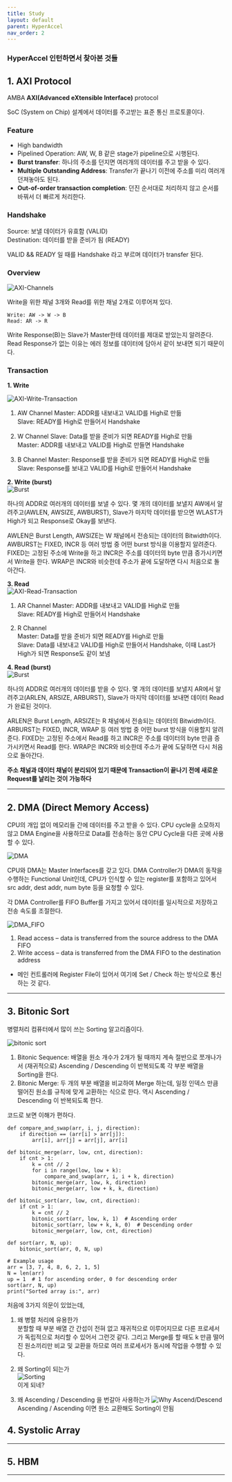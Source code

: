 ```yaml
---
title: Study
layout: default
parent: HyperAccel
nav_order: 2
---
```


### HyperAccel 인턴하면서 찾아본 것들  


## 1. AXI Protocol  

AMBA **AXI(Advanced eXtensible Interface)** protocol  


SoC (System on Chip) 설계에서 데이터를 주고받는 표준 통신 프로토콜이다.

### **Feature**  
- High bandwidth  
- Pipelined Operation: AW, W, B 같은 stage가 pipeline으로 시행된다.    
- **Burst transfer**: 하나의 주소를 던지면 여러개의 데이터를 주고 받을 수 있다.  
- **Multiple Outstanding Address**: Transfer가 끝나기 이전에 주소를 미리 여러개 던져놓아도 된다.  
- **Out-of-order transaction completion**: 던진 순서대로 처리하지 않고 순서를 바꿔서 더 빠르게 처리한다.  


### **Handshake** 

Source: 보낼 데이터가 유효함 (VALID)  
Destination: 데이터를 받을 준비가 됨 (READY)

VALID && READY 일 때를 Handshake 라고 부르며 데이터가 transfer 된다.  



### **Overview**  
![AXI-Channels](../images/axi-channels.png)  


Write을 위한 채널 3개와 Read를 위한 채널 2개로 이루어져 있다.
```
Write: AW -> W -> B  
Read: AR -> R
```
Write Response(B)는 Slave가 Master한테 데이터를 제대로 받았는지 알려준다. Read Response가 없는 이유는 에러 정보를 데이터에 담아서 같이 보내면 되기 때문이다.  


### **Transaction**  

**1. Write**  

![AXI-Write-Transaction](../images/write-transaction.png)

1. AW Channel
Master: ADDR를 내보내고 VALID를 High로 만듦  
Slave: READY를 High로 만들어서 Handshake  

2. W Channel
Slave: Data를 받을 준비가 되면 READY를 High로 만듦  
Master: ADDR를 내보내고 VALID를 High로 만들면 Handshake  

3. B Channel
Master: Response를 받을 준비가 되면 READY를 High로 만듦  
Slave: Response를 보내고 VALID를 High로 만들어서 Handshake  

**2. Write (burst)**  
![Burst](../images/write-transaction-multiple-data-items.png)

하나의 ADDR로 여러개의 데이터를 보낼 수 있다. 몇 개의 데이터를 보낼지 AW에서 알려주고(AWLEN, AWSIZE, AWBURST), Slave가 마지막 데이터를 받으면 WLAST가 High가 되고 Response로 Okay를 보낸다.  

AWLEN은 Burst Length, AWSIZE는 W 채널에서 전송되는 데이터의 Bitwidth이다. AWBURST는 FIXED, INCR 등 여러 방법 중 어떤 burst 방식을 이용할지 알려준다. FIXED는 고정된 주소에 Write을 하고 INCR은 주소를 데이터의 byte 만큼 증가시키면서 Write을 한다. WRAP은 INCR와 비슷한데 주소가 끝에 도달하면 다시 처음으로 돌아간다.  

**3. Read**  
![AXI-Read-Transaction](../images/read-transaction.png)  

1. AR Channel
Master: ADDR를 내보내고 VALID를 High로 만듦  
Slave: READY를 High로 만들어서 Handshake  

2. R Channel  
Master: Data를 받을 준비가 되면 READY를 High로 만듦  
Slave: Data를 내보내고 VALID를 High로 만들어서 Handshake, 이때 Last가 High가 되면 Response도 같이 보냄  

**4. Read (burst)**  
![Burst](../images/read-transaction-multiple-data-items.png)

하나의 ADDR로 여러개의 데이터를 받을 수 있다. 몇 개의 데이터를 보낼지 AR에서 알려주고(ARLEN, ARSIZE, ARBURST), Slave가 마지막 데이터를 보내면 데이터 Read가 완료된 것이다.   

ARLEN은 Burst Length, ARSIZE는 R 채널에서 전송되는 데이터의 Bitwidth이다. ARBURST는 FIXED, INCR, WRAP 등 여러 방법 중 어떤 burst 방식을 이용할지 알려준다. FIXED는 고정된 주소에서 Read를 하고 INCR은 주소를 데이터의 byte 만큼 증가시키면서 Read를 한다. WRAP은 INCR와 비슷한데 주소가 끝에 도달하면 다시 처음으로 돌아간다.  

**주소 채널과 데이터 채널이 분리되어 있기 때문에 Transaction이 끝나기 전에 새로운 Request를 날리는 것이 가능하다**  


---

## 2. DMA (Direct Memory Access)  

CPU의 개입 없이 메모리들 간에 데이터를 주고 받을 수 있다. CPU cycle을 소모하지 않고 DMA Engine을 사용하므로 Data를 전송하는 동안 CPU Cycle을 다른 곳에 사용할 수 있다.  

![DMA](../images/DMA_block_diagram-1.jpg)

CPU와 DMA는 Master Interfaces를 갖고 있다. DMA Controller가 DMA의 동작을 수행하는 Functional Unit인데, CPU가 인식할 수 있는 register를 포함하고 있어서 src addr, dest addr, num byte 등을 요청할 수 있다.  

각 DMA Controller를 FIFO Buffer를 가지고 있어서 데이터를 일시적으로 저장하고 전송 속도를 조절한다.  

![DMA_FIFO](../images/DMA_two_part_transfer-600x171.jpg)

1. Read access – data is transferred from the source address to the DMA FIFO
2. Write access – data is transferred from the DMA FIFO to the destination address

+ 메인 컨트롤러에 Register File이 있어서 여기에 Set / Check 하는 방식으로 통신하는 것 같다.  


---

## 3. Bitonic Sort  

병렬처리 컴퓨터에서 많이 쓰는 Sorting 알고리즘이다.  

![bitonic sort](../images/bitonic_sort_architecture.png)


1. Bitonic Sequence: 배열을 원소 개수가 2개가 될 때까지 계속 절반으로 쪼개나가서 (재귀적으로) Ascending / Descending 이 반복되도록 각 부분 배열을 Sorting을 한다.  
2. Bitonic Merge: 두 개의 부분 배열을 비교하여 Merge 하는데, 일정 인덱스 만큼 떨어진 원소를 규칙에 맞게 교환하는 식으로 한다. 역시 Ascending / Descending 이 반복되도록 한다.  

코드로 보면 이해가 편하다.  

```
def compare_and_swap(arr, i, j, direction):
    if direction == (arr[i] > arr[j]):
        arr[i], arr[j] = arr[j], arr[i]

def bitonic_merge(arr, low, cnt, direction):
    if cnt > 1:
        k = cnt // 2
        for i in range(low, low + k):
            compare_and_swap(arr, i, i + k, direction)
        bitonic_merge(arr, low, k, direction)
        bitonic_merge(arr, low + k, k, direction)

def bitonic_sort(arr, low, cnt, direction):
    if cnt > 1:
        k = cnt // 2
        bitonic_sort(arr, low, k, 1)  # Ascending order
        bitonic_sort(arr, low + k, k, 0)  # Descending order
        bitonic_merge(arr, low, cnt, direction)

def sort(arr, N, up):
    bitonic_sort(arr, 0, N, up)

# Example usage
arr = [3, 7, 4, 8, 6, 2, 1, 5]
N = len(arr)
up = 1  # 1 for ascending order, 0 for descending order
sort(arr, N, up)
print("Sorted array is:", arr)

```

처음에 3가지 의문이 있었는데,

1. 왜 병렬 처리에 유용한가  
 분할할 때 부분 배열 간 간섭이 전혀 없고 재귀적으로 이루어지므로 다른 프로세서가 독립적으로 처리할 수 있어서 그런것 같다. 그리고 Merge를 할 때도 k 만큼 떨어진 원소끼리만 비교 및 교환을 하므로 여러 프로세서가 동시에 작업을 수행할 수 있다.  

2. 왜 Sorting이 되는가  
 ![Sorting](../images/sort.jpg)  
 이게 되네?

3. 왜 Ascending / Descending 을 번갈아 사용하는가
 ![Why Ascend/Descend](../images/ascend.jpg)  
 Ascending / Ascending 이면 원소 교환해도 Sorting이 안됨



## 4. Systolic Array  

---

## 5. HBM  


---



